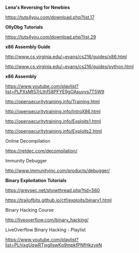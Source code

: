 
**Lena's Reversing for Newbies**

https://tuts4you.com/download.php?list.17

**OllyDbg Tutorials**

https://tuts4you.com/download.php?list.29

**x86 Assembly Guide**

http://www.cs.virginia.edu/~evans/cs216/guides/x86.html

http://www.cs.virginia.edu/~evans/cs216/guides/python.html

**x86 Assembly**

https://www.youtube.com/playlist?list=PLPXsMt57rLthf58PFYE9gOAsuyvs7T5W9

http://opensecuritytraining.info/Training.html

http://opensecuritytraining.info/IntroX86.html

http://opensecuritytraining.info/Exploits1.html

http://opensecuritytraining.info/Exploits2.html

Online Decompilation

https://retdec.com/decompilation/

Immunity Debugger

http://www.immunityinc.com/products/debugger/

**Binary Exploitation Tutorials**

https://greysec.net/showthread.php?tid=560

https://trailofbits.github.io/ctf/exploits/binary1.html

Binary Hacking Course

http://liveoverflow.com/binary_hacking/

LiveOverflow Binary Hacking - Playlist

https://www.youtube.com/playlist?list=PLhixgUqwRTjxglIswKp9mpkfPNfHkzyeN


